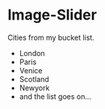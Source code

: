 # Image-Slider
Cities from my bucket list.
- London
- Paris
- Venice
- Scotland
- Newyork
- and the list goes on...



